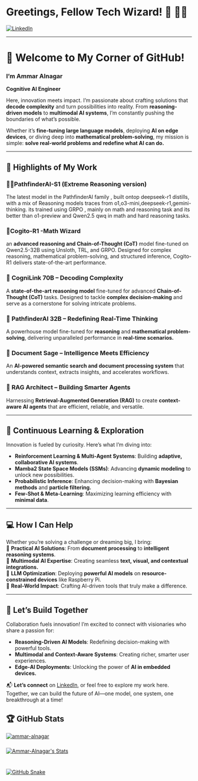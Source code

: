 
# Greetings, Fellow Tech Wizard! 👋 🧙‍♂️ 

<a href="https://linkedin.com/in/ammar-alnagar-393413201" target="_blank">
<img src="https://img.shields.io/badge/LinkedIn-%231E77B5.svg?&style=for-the-badge&logo=linkedin&logoColor=white" alt="LinkedIn" />
</a>  



---
                                                                       
# 🌟 Welcome to My Corner of GitHub!  
### I’m Ammar Alnagar  
**Cognitive AI Engineer**   

Here, innovation meets impact. I’m  passionate about crafting solutions that **decode complexity** and turn possibilities into reality. 
From **reasoning-driven models** to **multimodal AI systems**, I’m constantly pushing the boundaries of what’s possible.  

Whether it’s **fine-tuning large language models**, deploying **AI on edge devices**, or diving deep into **mathematical problem-solving**, my mission is simple: **solve real-world problems and redefine what AI can do.**  

---

## 🚀 Highlights of My Work  


### 👾🤖**PathfinderAI-S1 (Extreme Reasoning version)** 
The latest model in the PathfinderAI family , built ontop deepseek-r1 distills,
with a mix of Reasoning models traces from o1,o3-mini,deepseek-r1,gemini-thinking.
its trained using GRPO , mainly on math and reasoning task and its better than o1-preview and Qwen2.5 qwq in math and hard reasoning tasks.

### 🧠**Cogito-R1 -Math Wizard**
an **advanced reasoning and Chain-of-Thought (CoT)** model fine-tuned on Qwen2.5-32B using Unsloth, TRL, and GRPO. Designed for complex reasoning, mathematical problem-solving, and structured inference, Cogito-R1 delivers state-of-the-art performance.


### 🔱 **CogniLink 70B – Decoding Complexity**  
A **state-of-the-art reasoning model** fine-tuned for advanced **Chain-of-Thought (CoT)** tasks. Designed to tackle **complex decision-making** and serve as a cornerstone for solving intricate problems.  

### 🧠 **PathfinderAI 32B – Redefining Real-Time Thinking**  
A powerhouse model fine-tuned for **reasoning** and **mathematical problem-solving**, delivering unparalleled performance in **real-time scenarios.**  

### 📜 **Document Sage – Intelligence Meets Efficiency**  
An **AI-powered semantic search and document processing system** that understands context, extracts insights, and accelerates workflows.  

### 🔗 **RAG Architect – Building Smarter Agents**  
Harnessing **Retrieval-Augmented Generation (RAG)** to create **context-aware AI agents** that are efficient, reliable, and versatile.  

---

## 🌱 Continuous Learning & Exploration  

Innovation is fueled by curiosity. Here’s what I’m diving into:  
- **Reinforcement Learning & Multi-Agent Systems**: Building **adaptive, collaborative AI systems**.  
- **Mamba2 State Space Models (SSMs)**: Advancing **dynamic modeling** to unlock new possibilities.  
- **Probabilistic Inference**: Enhancing decision-making with **Bayesian methods** and **particle filtering.**  
- **Few-Shot & Meta-Learning**: Maximizing learning efficiency with **minimal data**.  

---

## 💻 How I Can Help  

Whether you’re solving a challenge or dreaming big, I bring:  
🔹 **Practical AI Solutions**: From **document processing** to **intelligent reasoning systems**.  
🔹 **Multimodal AI Expertise**: Creating seamless **text, visual, and contextual integrations.**  
🔹 **LLM Optimization**: Deploying **powerful AI models** on **resource-constrained devices** like Raspberry Pi.  
🔹 **Real-World Impact**: Crafting AI-driven tools that truly make a difference.  

---

## 🤝 Let’s Build Together  

Collaboration fuels innovation! I’m excited to connect with visionaries who share a passion for:  
- **Reasoning-Driven AI Models**: Redefining decision-making with powerful tools.  
- **Multimodal and Context-Aware Systems**: Creating richer, smarter user experiences.  
- **Edge-AI Deployments**: Unlocking the power of **AI in embedded devices.**  

📬 **Let’s connect** on [LinkedIn](https://linkedin.com/in/ammar-alnagar-393413201), or feel free to explore my work here. Together, we can build the future of AI—one model, one system, one breakthrough at a time!


## 🏆 GitHub Stats

<p align="left"> <a href="https://github.com/ryo-ma/github-profile-trophy"><img src="https://github-profile-trophy.vercel.app/?username=ammar-alnagar&theme=dark_lover" alt="ammar-alnagar" </p>




###
<p>

![Ammar-Alnagar's Stats](https://github-readme-stats.vercel.app/api?username=Ammar-Alnagar&theme=onedark&show_icons=true&hide_border=true&count_private=true)





###


<br clear="both">

<img alt="GitHub Snake" src="https://raw.githubusercontent.com/Ammar-Alnagar/Ammar-Alnagar/output/github-contribution-grid-snake-dark.svg" />

###

